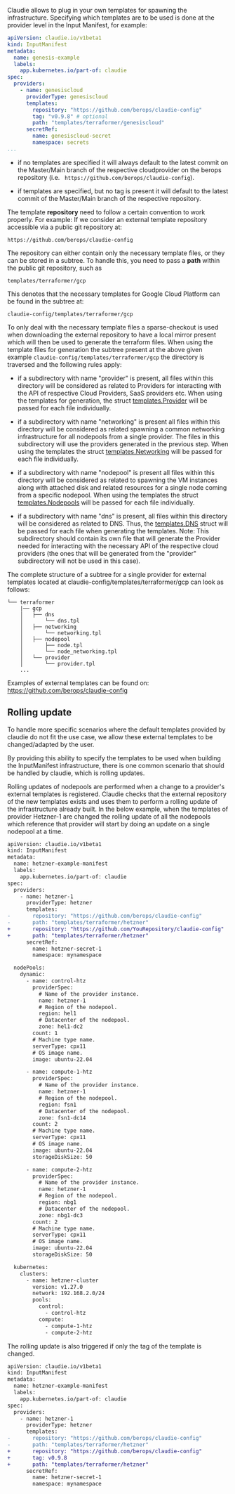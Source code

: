 Claudie allows to plug in your own templates for spawning the infrastructure. Specifying which templates are to be used is done at the provider level in the Input Manifest, for example:

```yaml
apiVersion: claudie.io/v1beta1
kind: InputManifest
metadata:
  name: genesis-example
  labels:
    app.kubernetes.io/part-of: claudie
spec:
  providers:
    - name: genesiscloud
      providerType: genesiscloud
      templates:
        repository: "https://github.com/berops/claudie-config"
        tag: "v0.9.8" # optional
        path: "templates/terraformer/genesiscloud"
      secretRef:
        name: genesiscloud-secret
        namespace: secrets
...
```

- if no templates are specified it will always default to the latest commit on the Master/Main branch of the respective cloudprovider on the berops repository (i.e. ` https://github.com/berops/claudie-config`).

- if templates are specified, but no tag is present it will default to the latest commit of the Master/Main branch of the respective repository.

The template **repository** need to follow a certain convention to work properly.
For example:
If we consider an external template repository accessible via a public git repository at:

	https://github.com/berops/claudie-config

The repository can either contain only the necessary template files, or they can be stored in a subtree. To handle this, you need to pass a **path** within the public git repository, such as

	templates/terraformer/gcp

This denotes that the necessary templates for Google Cloud Platform can be found in the subtree at:

	claudie-config/templates/terraformer/gcp

To only deal with the necessary template files a sparse-checkout is used when downloading the external
repository to have a local mirror present which will then be used to generate the terraform files.
When using the template files for generation the subtree present at the above given example `claudie-config/templates/terraformer/gcp`
the directory is traversed and the following rules apply:

- if a subdirectory with name "provider" is present, all files within this directory will be considered as related to
  Providers for interacting with the API of respective Cloud Providers, SaaS providers etc. When using the templates
  for generation, the struct [templates.Provider](https://github.com/berops/claudie/blob/5dc0e7c8f5503a6f2c202a982f5c4aa11bed0346/services/terraformer/server/domain/utils/templates/structures.go#L54) will be passed for each file individually.

- if a subdirectory with name "networking" is present all files within this directory will be considered as related
  spawning a common networking infrastructure for all nodepools from a single provider. The files in this subdirectory
  will use the providers generated in the previous step. When using the templates the struct [templates.Networking](https://github.com/berops/claudie/blob/5dc0e7c8f5503a6f2c202a982f5c4aa11bed0346/services/terraformer/server/domain/utils/templates/structures.go#L92)
  will be passed for each file individually.

- if a subdirectory with name "nodepool" is present all files within this directory will be considered as related
  to spawning the VM instances along with attached disk and related resources for a single node coming from a specific
  nodepool. When using the templates the struct [templates.Nodepools](https://github.com/berops/claudie/blob/5dc0e7c8f5503a6f2c202a982f5c4aa11bed0346/services/terraformer/server/domain/utils/templates/structures.go#L138) will be passed for each file individually.

- if a subdirectory with name "dns" is present, all files within this directory will be considered as related to DNS.
  Thus, the [templates.DNS](https://github.com/berops/claudie/blob/5dc0e7c8f5503a6f2c202a982f5c4aa11bed0346/services/terraformer/server/domain/utils/templates/structures.go#L151) struct will be passed for each file when generating the templates.
  Note: This subdirectory should contain its own file that will generate the Provider needed for interacting with
  the necessary API of the respective cloud providers (the ones that will be generated from the "provider" subdirectory
  will not be used in this case).

The complete structure of a subtree for a single provider for external templates located at claudie-config/templates/terraformer/gcp
can look as follows:

	└── terraformer
	    |── gcp
	    │	├── dns
	    │   	└── dns.tpl
	    │	├── networking
	    │		└── networking.tpl
	    │	├── nodepool
	    │		├── node.tpl
	    │		└── node_networking.tpl
	    │	└── provider
	    │		└── provider.tpl
		...

Examples of external templates can be found on:  https://github.com/berops/claudie-config

## Rolling update

To handle more specific scenarios where the default templates provided by claudie do not fit the use case, we allow these external templates to be changed/adapted by the user.

By providing this ability to specify the templates to be used when building the InputManifest infrastructure, there is one common scenario that should be handled by claudie, which is rolling updates.

Rolling updates of nodepools are performed when a change to a provider's external templates is registered. Claudie checks that the external repository of the new templates exists and uses them to perform a rolling update of the infrastructure already built. In the below example, when the templates of provider Hetzner-1 are changed the rolling update of all the nodepools which reference that provider will start by doing an update on a single nodepool at a time.

```diff
apiVersion: claudie.io/v1beta1
kind: InputManifest
metadata:
  name: hetzner-example-manifest
  labels:
    app.kubernetes.io/part-of: claudie
spec:
  providers:
    - name: hetzner-1
      providerType: hetzner
      templates:
-       repository: "https://github.com/berops/claudie-config"
-       path: "templates/terraformer/hetzner"
+       repository: "https://github.com/YouRepository/claudie-config"
+       path: "templates/terraformer/hetzner"
      secretRef:
        name: hetzner-secret-1
        namespace: mynamespace

  nodePools:
    dynamic:
      - name: control-htz
        providerSpec:
          # Name of the provider instance.
          name: hetzner-1
          # Region of the nodepool.
          region: hel1
          # Datacenter of the nodepool.
          zone: hel1-dc2
        count: 1
        # Machine type name.
        serverType: cpx11
        # OS image name.
        image: ubuntu-22.04

      - name: compute-1-htz
        providerSpec:
          # Name of the provider instance.
          name: hetzner-1
          # Region of the nodepool.
          region: fsn1
          # Datacenter of the nodepool.
          zone: fsn1-dc14
        count: 2
        # Machine type name.
        serverType: cpx11
        # OS image name.
        image: ubuntu-22.04
        storageDiskSize: 50

      - name: compute-2-htz
        providerSpec:
          # Name of the provider instance.
          name: hetzner-1
          # Region of the nodepool.
          region: nbg1
          # Datacenter of the nodepool.
          zone: nbg1-dc3
        count: 2
        # Machine type name.
        serverType: cpx11
        # OS image name.
        image: ubuntu-22.04
        storageDiskSize: 50

  kubernetes:
    clusters:
      - name: hetzner-cluster
        version: v1.27.0
        network: 192.168.2.0/24
        pools:
          control:
            - control-htz
          compute:
            - compute-1-htz
            - compute-2-htz
```

The rolling update is also triggered if only the tag of the template is changed.

```diff
apiVersion: claudie.io/v1beta1
kind: InputManifest
metadata:
  name: hetzner-example-manifest
  labels:
    app.kubernetes.io/part-of: claudie
spec:
  providers:
    - name: hetzner-1
      providerType: hetzner
      templates:
-       repository: "https://github.com/berops/claudie-config"
-       path: "templates/terraformer/hetzner"
+       repository: "https://github.com/berops/claudie-config"
+       tag: v0.9.8
+       path: "templates/terraformer/hetzner"
      secretRef:
        name: hetzner-secret-1
        namespace: mynamespace
```
